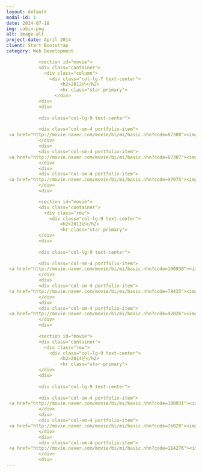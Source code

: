 ```yaml
---
layout: default
modal-id: 1
date: 2014-07-18
img: cabin.png
alt: image-alt
project-date: April 2014
client: Start Bootstrap
category: Web Development

            <section id="movie">
            <div class="container">
              <div class="column">
                <div class="col-lg-7 text-center">
                    <h2>2012년</h2>
                    <hr class="star-primary">
                  </div>
            <div>
            <div>
            
            <div class="col-lg-9 text-center">
            
            <div class="col-sm-4 portfolio-item">
 <a href="http://movie.naver.com/movie/bi/mi/basic.nhn?code=87308"><img width = "70%" src="http://movie.phinf.naver.net/20121016_156/13503550190145oVrC_JPEG/movie_image.jpg" align="center">
            </div>
            <div>
            <div class="col-sm-4 portfolio-item">
 <a href="http://movie.naver.com/movie/bi/mi/basic.nhn?code=87307"><img width = "70%" src="http://movie.phinf.naver.net/20121123_34/1353646026595Ju6dI_JPEG/movie_image.jpg" align="center">
            </div>
            <div>
            <div class="col-sm-4 portfolio-item">
 <a href="http://movie.naver.com/movie/bi/mi/basic.nhn?code=97975"><img width = "70%" src="http://movie.phinf.naver.net/20121017_232/1350465335206OQwW0_JPEG/movie_image.jpg" align="center">
            </div>
            <div>

            <section id="movie">
            <div class="container">
              <div class="row">
                <div class="col-lg-9 text-center">
                    <h2>2013년</h2>
                    <hr class="star-primary">
            </div>
            <div>
            
            <div class="col-lg-9 text-center">
            
            <div class="col-sm-4 portfolio-item">
 <a href="http://movie.naver.com/movie/bi/mi/basic.nhn?code=100930"><img width = "70%" src="http://movie.phinf.naver.net/20131203_110/1386058695287TE2th_JPEG/movie_image.jpg" align="center">
            </div>
            <div>
            <div class="col-sm-4 portfolio-item">
 <a href="http://movie.naver.com/movie/bi/mi/basic.nhn?code=79435"><img width = "70%" src="http://movie.phinf.naver.net/20130516_238/13686843036851Mn0N_JPEG/movie_image.jpg" align="center">
            </div>
            <div>
            <div class="col-sm-4 portfolio-item">
 <a href="http://movie.naver.com/movie/bi/mi/basic.nhn?code=97826"><img width = "70%" src="http://movie.phinf.naver.net/20130709_170/1373351401261fhvOS_JPEG/movie_image.jpg" align="center">
            </div>
            <div>
            
            <section id="movie">
            <div class="container">
              <div class="row">
                <div class="col-lg-9 text-center">
                    <h2>2014년</h2>
                    <hr class="star-primary">
            </div>
            <div>
            
            <div class="col-lg-9 text-center">
            
            <div class="col-sm-4 portfolio-item">
 <a href="http://movie.naver.com/movie/bi/mi/basic.nhn?code=100931"><img width = "70%" src="http://imgnews.naver.net/image/origin/396/2013/12/03/147139.jpg" align="center">
            </div>
            <div>
            <div class="col-sm-4 portfolio-item">
 <a href="http://movie.naver.com/movie/bi/mi/basic.nhn?code=76020"><img width = "70%" src="http://movie.phinf.naver.net/20140708_11/1404782835780MO3FQ_JPEG/movie_image.jpg" align="center">
            </div>
            <div>
            <div class="col-sm-4 portfolio-item">
 <a href="http://movie.naver.com/movie/bi/mi/basic.nhn?code=114276"><img width = "70%" src="http://movie.phinf.naver.net/20141120_253/1416449434640NRPvz_JPEG/movie_image.jpg" align="center">
            </div>
            <div>
---
```

